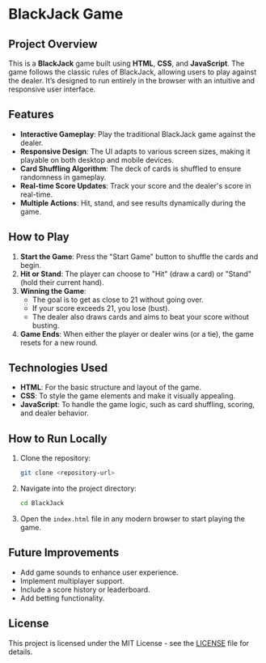 # BlackJack Game

## Project Overview

This is a **BlackJack** game built using **HTML**, **CSS**, and **JavaScript**. The game follows the classic rules of BlackJack, allowing users to play against the dealer. It’s designed to run entirely in the browser with an intuitive and responsive user interface.

## Features

- **Interactive Gameplay**: Play the traditional BlackJack game against the dealer.
- **Responsive Design**: The UI adapts to various screen sizes, making it playable on both desktop and mobile devices.
- **Card Shuffling Algorithm**: The deck of cards is shuffled to ensure randomness in gameplay.
- **Real-time Score Updates**: Track your score and the dealer's score in real-time.
- **Multiple Actions**: Hit, stand, and see results dynamically during the game.

## How to Play

1. **Start the Game**: Press the "Start Game" button to shuffle the cards and begin.
2. **Hit or Stand**: The player can choose to "Hit" (draw a card) or "Stand" (hold their current hand).
3. **Winning the Game**:
   - The goal is to get as close to 21 without going over.
   - If your score exceeds 21, you lose (bust).
   - The dealer also draws cards and aims to beat your score without busting.
4. **Game Ends**: When either the player or dealer wins (or a tie), the game resets for a new round.

## Technologies Used

- **HTML**: For the basic structure and layout of the game.
- **CSS**: To style the game elements and make it visually appealing.
- **JavaScript**: To handle the game logic, such as card shuffling, scoring, and dealer behavior.

## How to Run Locally

1. Clone the repository:
   ```bash
   git clone <repository-url>
   ```
2. Navigate into the project directory:
   ```bash
   cd BlackJack
   ```
3. Open the `index.html` file in any modern browser to start playing the game.

## Future Improvements

- Add game sounds to enhance user experience.
- Implement multiplayer support.
- Include a score history or leaderboard.
- Add betting functionality.

## License

This project is licensed under the MIT License - see the [LICENSE](LICENSE) file for details.

